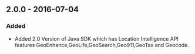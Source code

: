 ## 2.0.0 - 2016-07-04

### Added
- Added 2.0 Version of Java SDK which has Location Intelligence API features GeoEnhance,GeoLife,GeoSearch,Geo911,GeoTax and Geocode.
